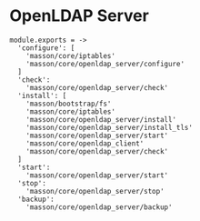 
# OpenLDAP Server

    module.exports = ->
      'configure': [
        'masson/core/iptables'
        'masson/core/openldap_server/configure'
      ]
      'check':
        'masson/core/openldap_server/check'
      'install': [
        'masson/bootstrap/fs'
        'masson/core/iptables'
        'masson/core/openldap_server/install'
        'masson/core/openldap_server/install_tls'
        'masson/core/openldap_server/start'
        'masson/core/openldap_client'
        'masson/core/openldap_server/check'
      ]
      'start':
        'masson/core/openldap_server/start'
      'stop':
        'masson/core/openldap_server/stop'
      'backup':
        'masson/core/openldap_server/backup'
